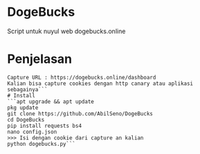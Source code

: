 # DogeBucks
Script untuk nuyul web dogebucks.online
# Penjelasan
```Sebelum menjalankan script ini silahkan isi data cookie di file config.json dengan mengetikan nano config.json
Capture URL : https://dogebucks.online/dashboard
Kalian bisa capture cookies dengan http canary atau aplikasi sebagainya```
# Install 
```apt upgrade && apt update
pkg update 
git clone https://github.com/AbilSeno/DogeBucks
cd DogeBucks
pip install requests bs4
nano config.json
>>> Isi dengan cookie dari capture an kalian
python dogebucks.py```

